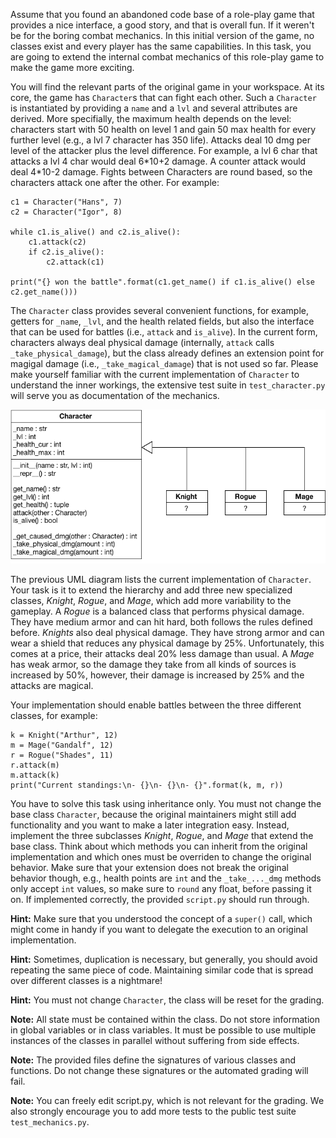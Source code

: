 Assume that you found an abandoned code base of a role-play game that provides a nice interface, a good story, and that is overall fun. If it weren't be for the boring combat mechanics. In this initial version of the game, no classes exist and every player has the same capabilities.  In this task, you are going to extend the internal combat mechanics of this role-play game to make the game more exciting.

You will find the relevant parts of the original game in your workspace. At its core, the game has `Character`s that can fight each other. Such a `Character` is instantiated by providing a `name` and a `lvl` and several attributes are derived. More specifially, the maximum health depends on the level: characters start with 50 health on level 1 and gain 50 max health for every further level (e.g., a lvl 7 character has 350 life). Attacks deal 10 dmg per level of the attacker plus the level difference. For example, a lvl 6 char that attacks a lvl 4 char would deal 6\*10+2 damage. A counter attack would deal 4\*10-2 damage. Fights between Characters are round based, so the characters attack one after the other. For example:

    c1 = Character("Hans", 7)
    c2 = Character("Igor", 8)

    while c1.is_alive() and c2.is_alive():
        c1.attack(c2)
        if c2.is_alive():
            c2.attack(c1)
    
    print("{} won the battle".format(c1.get_name() if c1.is_alive() else c2.get_name()))

The `Character` class provides several convenient functions, for example, getters for `_name`, `_lvl`, and the health related fields, but also the interface that can be used for battles (i.e., `attack` and `is_alive`). In the current form, characters always deal physical damage (internally, `attack` calls `_take_physical_damage`), but the class already defines an extension point for magigal damage (i.e., `_take_magical_damage`) that is not used so far. Please make yourself familiar with the current implementation of `Character` to understand the inner workings, the extensive test suite in `test_character.py` will serve you as documentation of the mechanics.

![UML for RPG Classes](resource/rpg-extension.png)

The previous UML diagram lists the current implementation of `Character`. Your task is it to extend the hierarchy and add three new specialized classes, *Knight*, *Rogue*, and *Mage*, which add more variability to the gameplay. A *Rogue* is a balanced class that performs physical damage. They have medium armor and can hit hard, both follows the rules defined before. *Knights* also deal physical damage. They have strong armor and can wear a shield that reduces any physical damage by 25%. Unfortunately, this comes at a price, their attacks deal 20% less damage than usual. A *Mage* has weak armor, so the damage they take from all kinds of sources is increased by 50%, however, their damage is increased by 25% and the attacks are magical.

Your implementation should enable battles between the three different classes, for example:

    k = Knight("Arthur", 12)
    m = Mage("Gandalf", 12)
    r = Rogue("Shades", 11)
    r.attack(m)
    m.attack(k)
    print("Current standings:\n- {}\n- {}\n- {}".format(k, m, r))

You have to solve this task using inheritance only. You must not change the base class `Character`, because the original maintainers might still add functionality and you want to make a later integration easy. Instead, implement the three subclasses *Knight*, *Rogue*, and *Mage* that extend the base class. Think about which methods you can inherit from the original implementation and which ones must be overriden to change the original behavior. Make sure that your extension does not break the original behavior though, e.g., health points are `int` and the `_take_..._dmg` methods only accept `int` values, so make sure to `round` any float, before passing it on. If implemented correctly, the provided `script.py` should run through.

**Hint:** Make sure that you understood the concept of a `super()` call, which might come in handy if you want to delegate the execution to an original implementation.

**Hint:** Sometimes, duplication is necessary, but generally, you should avoid repeating the same piece of code. Maintaining similar code that is spread over different classes is a nightmare!

**Hint:** You must not change `Character`, the class will be reset for the grading.

**Note:** All state must be contained within the class. Do not store information in global variables or in class variables. It must be possible to use multiple instances of the classes in parallel without suffering from side effects.

**Note:** The provided files define the signatures of various classes and functions. Do not change these signatures or the automated grading will fail.

**Note:** You can freely edit script.py, which is not relevant for the grading. We also strongly encourage you to add more tests to the public test suite `test_mechanics.py`.
